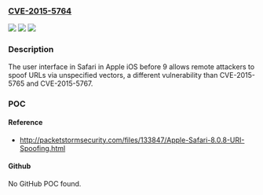 ### [CVE-2015-5764](https://cve.mitre.org/cgi-bin/cvename.cgi?name=CVE-2015-5764)
![](https://img.shields.io/static/v1?label=Product&message=n%2Fa&color=blue)
![](https://img.shields.io/static/v1?label=Version&message=n%2Fa&color=blue)
![](https://img.shields.io/static/v1?label=Vulnerability&message=n%2Fa&color=brighgreen)

### Description

The user interface in Safari in Apple iOS before 9 allows remote attackers to spoof URLs via unspecified vectors, a different vulnerability than CVE-2015-5765 and CVE-2015-5767.

### POC

#### Reference
- http://packetstormsecurity.com/files/133847/Apple-Safari-8.0.8-URI-Spoofing.html

#### Github
No GitHub POC found.


